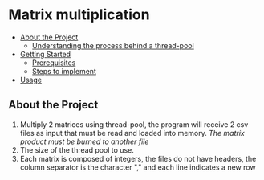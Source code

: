 # Matrix multiplication

* [About the Project](#about-the-project)
  * [Understanding the process behind a thread-pool](#understanding-the-process-behind-a-thread-pool)
* [Getting Started](#getting-started)
  * [Prerequisites](#prerequisites)
  * [Steps to implement](#steps-to-implement)
* [Usage](#usage)

## About the Project
1. Multiply 2 matrices using thread-pool, the program will receive 2 csv files as input that must be read and loaded into memory.
 <i>The matrix product must be burned to another file</i>
2. The size of the thread pool to use.
3. Each matrix is composed of integers, the files do not have headers, the column separator is the character "," and each line indicates a new row
